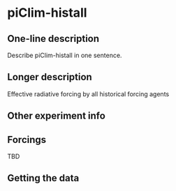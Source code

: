 <!--- This file contains a number of sections -->
<!--- They are bounded by comments like this -->
<!--- Do not edit these sections by hand -->
<!--- Start title -->
# piClim-histall
<!--- End title -->

## One-line description

<!--- Start one-line-description -->
Describe piClim-histall in one sentence.
<!--- End one-line-description -->

## Longer description

<!--- Start longer-description -->
Effective radiative forcing by all historical forcing agents
<!--- End longer-description -->

## Other experiment info

<!--- Start other-experiment-info -->
<!--- End other-experiment-info -->

## Forcings

<!--- Start forcings -->
TBD
<!--- End forcings -->

## Getting the data

<!--- TODO: auto-generate this -->
